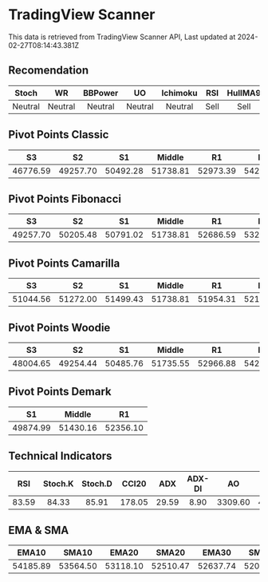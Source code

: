 # TradingView Scanner
This data is retrieved from TradingView Scanner API, Last updated at 2024-02-27T08:14:43.381Z

## Recomendation
| Stoch | WR | BBPower | UO | Ichimoku | RSI | HullMA9 |
| :---: | :---: | :---: | :---: | :---: | :---: | :---: |
| Neutral | Neutral | Neutral | Neutral | Neutral | Sell | Sell |

## Pivot Points Classic
| S3 | S2 | S1 | Middle | R1 | R2 | R3 |
| :---: | :---: | :---: | :---: | :---: | :---: | :---: |
| 46776.59 | 49257.70 | 50492.28 | 51738.81 | 52973.39 | 54219.92 | 56701.03 |

## Pivot Points Fibonacci
| S3 | S2 | S1 | Middle | R1 | R2 | R3 |
| :---: | :---: | :---: | :---: | :---: | :---: | :---: |
| 49257.70 | 50205.48 | 50791.02 | 51738.81 | 52686.59 | 53272.13 | 54219.92 |

## Pivot Points Camarilla
| S3 | S2 | S1 | Middle | R1 | R2 | R3 |
| :---: | :---: | :---: | :---: | :---: | :---: | :---: |
| 51044.56 | 51272.00 | 51499.43 | 51738.81 | 51954.31 | 52181.74 | 52409.18 |

## Pivot Points Woodie
| S3 | S2 | S1 | Middle | R1 | R2 | R3 |
| :---: | :---: | :---: | :---: | :---: | :---: | :---: |
| 48004.65 | 49254.44 | 50485.76 | 51735.55 | 52966.88 | 54216.66 | 55447.99 |

## Pivot Points Demark
| S1 | Middle | R1 |
| :---: | :---: | :---: |
| 49874.99 | 51430.16 | 52356.10 |

## Technical Indicators
| RSI | Stoch.K | Stoch.D | CCI20 | ADX | ADX-DI | AO | Mom | MACD | MACD | W.R | HullMA9 |
| :---: | :---: | :---: | :---: | :---: | :---: | :---: | :---: | :---: | :---: | :---: | :---: |
| 83.59 | 84.33 | 85.91 | 178.05 | 29.59 | 8.90 | 3309.60 | 4694.95 | 1087.77 | 544.85 | -10.59 | 56895.97 |

## EMA & SMA
| EMA10 | SMA10 | EMA20 | SMA20 | EMA30 | SMA30 | EMA50 | SMA50 | EMA100 | SMA100 | EMA200 | SMA200 |
| :---: | :---: | :---: | :---: | :---: | :---: | :---: | :---: | :---: | :---: | :---: | :---: |
| 54185.89 | 53564.50 | 53118.10 | 52510.47 | 52637.74 | 52041.64 | 52076.12 | 51945.29 | 50719.83 | 51296.32 | 48458.33 | 47225.89 |